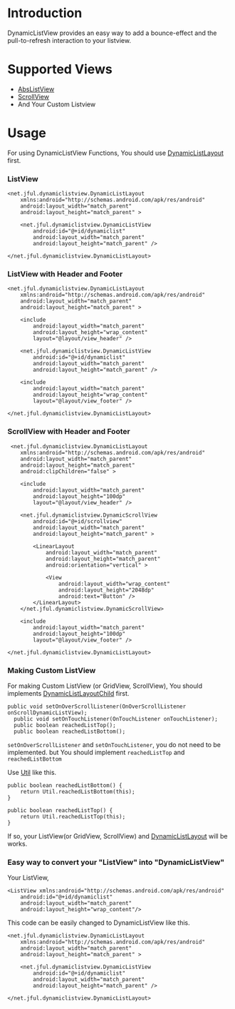 Introduction
===============
DynamicListView provides an easy way to add a bounce-effect and the pull-to-refresh interaction to your listview.


Supported Views
===============
+ [AbsListView](https://developer.android.com/reference/android/widget/AbsListView.html)
+ [ScrollView](https://developer.android.com/reference/android/widget/ScrollView.html)
+ And Your Custom Listview


Usage
===============

For using DynamicListView Functions, You should use [DynamicListLayout](https://github.com/jaeho/dynamiclistview/blob/master/DynamicListView/src/net/dynamicandroid/listview/DynamicListLayout.java) first.

### ListView

    <net.jful.dynamiclistview.DynamicListLayout 
        xmlns:android="http://schemas.android.com/apk/res/android"
        android:layout_width="match_parent"
        android:layout_height="match_parent" >

        <net.jful.dynamiclistview.DynamicListView
            android:id="@+id/dynamiclist"
            android:layout_width="match_parent"
            android:layout_height="match_parent" />

    </net.jful.dynamiclistview.DynamicListLayout>

### ListView with Header and Footer

    <net.jful.dynamiclistview.DynamicListLayout 
    	xmlns:android="http://schemas.android.com/apk/res/android"
        android:layout_width="match_parent"
        android:layout_height="match_parent" >

        <include
            android:layout_width="match_parent"
            android:layout_height="wrap_content"
            layout="@layout/view_header" />

        <net.jful.dynamiclistview.DynamicListView
            android:id="@+id/dynamiclist"
            android:layout_width="match_parent"
            android:layout_height="match_parent" />

        <include
            android:layout_width="match_parent"
            android:layout_height="wrap_content"
            layout="@layout/view_footer" />

    </net.jful.dynamiclistview.DynamicListLayout>

### ScrollView with Header and Footer
		
	 <net.jful.dynamiclistview.DynamicListLayout 
	 	xmlns:android="http://schemas.android.com/apk/res/android"
		android:layout_width="match_parent"
		android:layout_height="match_parent"
		android:clipChildren="false" >
		
	    <include
	        android:layout_width="match_parent"
	        android:layout_height="100dp"
	        layout="@layout/view_header" />
	
	    <net.jful.dynamiclistview.DynamicScrollView
	        android:id="@+id/scrollview"
	        android:layout_width="match_parent"
	        android:layout_height="match_parent" >
	
	        <LinearLayout
	            android:layout_width="match_parent"
	            android:layout_height="match_parent"
	            android:orientation="vertical" >
	
	            <View
	                android:layout_width="wrap_content"
	                android:layout_height="2048dp"
	                android:text="Button" />
	        </LinearLayout>
	    </net.jful.dynamiclistview.DynamicScrollView>
	
	    <include
	        android:layout_width="match_parent"
	        android:layout_height="100dp"
	        layout="@layout/view_footer" />
		
	</net.jful.dynamiclistview.DynamicListLayout>

### Making Custom ListView 

For making Custom ListView (or GridView, ScrollView), You should implements [DynamicListLayoutChild](https://github.com/jaeho/dynamiclistview/blob/master/DynamicListView/src/net/dynamicandroid/listview/interfaces/DynamicListLayoutChild.java) first.

    public void setOnOverScrollListener(OnOverScrollListener onScrollDynamicListView);
	  public void setOnTouchListener(OnTouchListener onTouchListener);
	  public boolean reachedListTop();
	  public boolean reachedListBottom();
	  
`setOnOverScrollListener` and `setOnTouchListener`, you do not need to be implemented. but You should implement `reachedListTop` and `reachedListBottom` 

Use [Util](https://github.com/jaeho/dynamiclistview/blob/master/DynamicListView/src/net/dynamicandroid/listview/Util.java) like this.

   	public boolean reachedListBottom() {
		return Util.reachedListBottom(this);
	}

	public boolean reachedListTop() {
		return Util.reachedListTop(this);
	}

If so, your ListView(or GridView, ScrollView) and [DynamicListLayout](https://github.com/jaeho/dynamiclistview/blob/master/DynamicListView/src/net/dynamicandroid/listview/DynamicListLayout.java) will be works.

### Easy way to convert your "ListView" into "DynamicListView"

Your ListView,

    <ListView xmlns:android="http://schemas.android.com/apk/res/android"
    	android:id="@+id/dynamiclist"
    	android:layout_width="match_parent"
    	android:layout_height="wrap_content"/>

This code can be easily changed to DynamicListView like this.

    <net.jful.dynamiclistview.DynamicListLayout 
        xmlns:android="http://schemas.android.com/apk/res/android"
        android:layout_width="match_parent"
        android:layout_height="match_parent" >

        <net.jful.dynamiclistview.DynamicListView
            android:id="@+id/dynamiclist"
            android:layout_width="match_parent"
            android:layout_height="match_parent" />

    </net.jful.dynamiclistview.DynamicListLayout>
    
    
